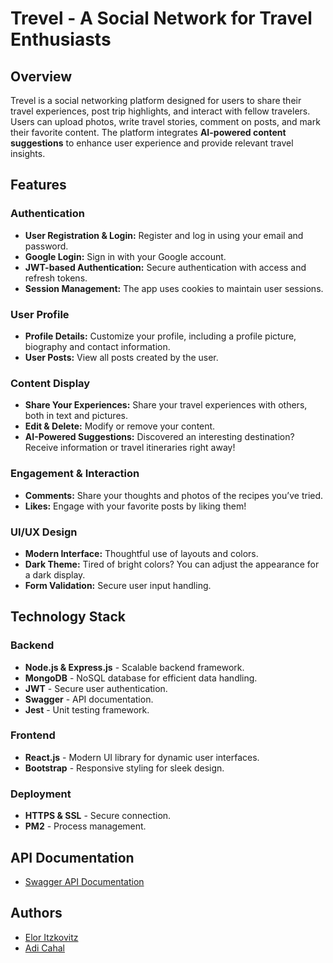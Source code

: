 # Trevel - A Social Network for Travel Enthusiasts

## Overview
Trevel is a social networking platform designed for users to share their travel experiences, post trip highlights, and interact with fellow travelers. Users can upload photos, write travel stories, comment on posts, and mark their favorite content. The platform integrates **AI-powered content suggestions** to enhance user experience and provide relevant travel insights.

## Features

### **Authentication**
- **User Registration & Login:** Register and log in using your email and password.
- **Google Login:** Sign in with your Google account.
- **JWT-based Authentication:** Secure authentication with access and refresh tokens.
- **Session Management:** The app uses cookies to maintain user sessions.

### **User Profile**
- **Profile Details:** Customize your profile, including a profile picture, biography and contact information.
- **User Posts:** View all posts created by the user.

### **Content Display**
- **Share Your Experiences:** Share your travel experiences with others, both in text and pictures.
- **Edit & Delete:** Modify or remove your content.
- **AI-Powered Suggestions:** Discovered an interesting destination? Receive information or travel itineraries right away!

### **Engagement & Interaction**
- **Comments:** Share your thoughts and photos of the recipes you’ve tried.
- **Likes:** Engage with your favorite posts by liking them!

### **UI/UX Design**
- **Modern Interface:** Thoughtful use of layouts and colors.
- **Dark Theme:** Tired of bright colors? You can adjust the appearance for a dark display.
- **Form Validation:** Secure user input handling.

## **Technology Stack**

### **Backend**
- **Node.js & Express.js** - Scalable backend framework.
- **MongoDB** - NoSQL database for efficient data handling.
- **JWT** - Secure user authentication.
- **Swagger** - API documentation.
- **Jest** - Unit testing framework.

### **Frontend**
- **React.js** - Modern UI library for dynamic user interfaces.
- **Bootstrap** - Responsive styling for sleek design.

### **Deployment**
- **HTTPS & SSL** - Secure connection.
- **PM2** - Process management.

## API Documentation

- [Swagger API Documentation](http://localhost:3000/api-docs)

## Authors
- [Elor Itzkovitz](https://github.com/Elor-Itz)
- [Adi Cahal](https://github.com/Adica6)
